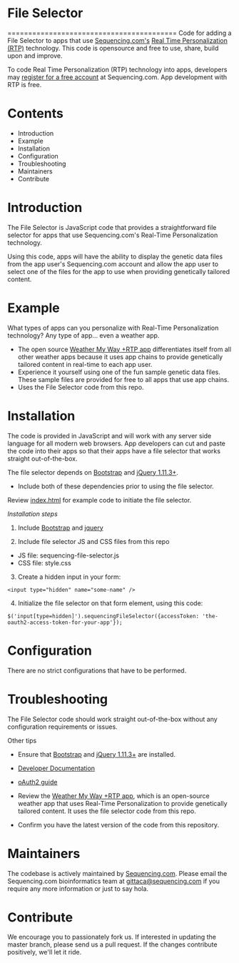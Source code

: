 # File Selector
=========================================
Code for adding a File Selector to apps that use [Sequencing.com's](https://sequencing.com/) [Real Time Personalization (RTP)](https://sequencing.com/developer-documentation/what-is-real-time-personalization-rtp) technology. This code is opensource and free to use, share, build upon and improve.

To code Real Time Personalization (RTP) technology into apps, developers may [register for a free account](https://sequencing.com/user/register/) at Sequencing.com. App development with RTP is free.


Contents
=========================================
* Introduction
* Example
* Installation
* Configuration
* Troubleshooting
* Maintainers
* Contribute

Introduction
=========================================
The File Selector is JavaScript code that provides a straightforward file selector for apps that use Sequencing.com's Real-Time Personalization technology. 

Using this code, apps will have the ability to display the genetic data files from the app user's Sequencing.com account and allow the app user to select one of the files for the app to use when providing genetically tailored content.

Example
======================================
What types of apps can you personalize with Real-Time Personalization technology? Any type of app... even a weather app. 
* The open source [Weather My Way +RTP app](https://github.com/SequencingDOTcom/Weather-My-Way-RTP-App/) differentiates itself from all other weather apps because it uses app chains to provide genetically tailored content in real-time to each app user.
* Experience it yourself using one of the fun sample genetic data files. These sample files are provided for free to all apps that use app chains.
* Uses the File Selector code from this repo.

Installation
======================================
The code is provided in JavaScript and will work with any server side language for all modern web browsers. App developers can cut and paste the code into their apps so that their apps have a file selector that works straight out-of-the-box.

The file selector depends on [Bootstrap](https://github.com/SequencingDOTcom/File-Selector-code/tree/master/bootstrap) and [jQuery 1.11.3+](https://ajax.googleapis.com/ajax/libs/jquery/1.11.3/jquery.min.js). 
* Include both of these dependencies prior to using the file selector. 

Review [index.html](https://github.com/SequencingDOTcom/File-Selector-code/blob/master/index.html) for example code to initiate the file selector.

*Installation steps*

1) Include [Bootstrap](https://github.com/SequencingDOTcom/File-Selector-code/tree/master/bootstrap) and [jquery](https://ajax.googleapis.com/ajax/libs/jquery/1.11.3/jquery.min.js)

2) Include file selector JS and CSS files from this repo
 * JS file: sequencing-file-selector.js
 * CSS file: style.css

3) Create a hidden input in your form: 
```
<input type="hidden" name="some-name" />
```

4) Initialize the file selector on that form element, using this code: 
```
$('input[type=hidden]').sequencingFileSelector({accessToken: 'the-oauth2-access-token-for-your-app'});
```

Configuration
======================================
There are no strict configurations that have to be performed.

Troubleshooting
======================================
The File Selector code should work straight out-of-the-box without any configuration requirements or issues. 

Other tips

* Ensure that [Bootstrap](https://github.com/SequencingDOTcom/File-Selector-code/tree/master/bootstrap) and [jQuery 1.11.3+](https://ajax.googleapis.com/ajax/libs/jquery/1.11.3/jquery.min.js) are installed.
   
* [Developer Documentation](https://sequencing.com/developer-documentation/)

* [oAuth2 guide](https://sequencing.com/developer-documentation/oauth2-guide/)

* Review the [Weather My Way +RTP app](https://github.com/SequencingDOTcom/Weather-My-Way-RTP-App/), which is an open-source weather app that uses Real-Time Personalization to provide genetically tailored content. It uses the file selector code from this repo.

* Confirm you have the latest version of the code from this repository.

Maintainers
======================================
The codebase is actively maintained by [Sequencing.com](https://sequencing.com/). Please email the Sequencing.com bioinformatics team at gittaca@sequencing.com if you require any more information or just to say hola.

Contribute
======================================
We encourage you to passionately fork us. If interested in updating the master branch, please send us a pull request. If the changes contribute positively, we'll let it ride.
